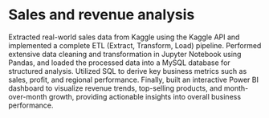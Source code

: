 # Sales and revenue analysis
Extracted real-world sales data from Kaggle using the Kaggle API and implemented a complete ETL (Extract, Transform, Load) pipeline. Performed extensive data cleaning and transformation in Jupyter Notebook using Pandas, and loaded the processed data into a MySQL database for structured analysis. Utilized SQL to derive key business metrics such as sales, profit, and regional performance. Finally, built an interactive Power BI dashboard to visualize revenue trends, top-selling products, and month-over-month growth, providing actionable insights into overall business performance.
